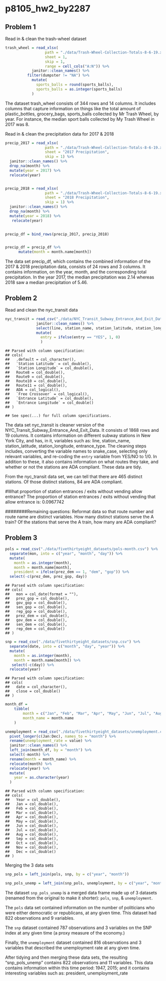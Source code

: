 p8105\_hw2\_by2287
================

## Problem 1

Read in & clean the trash-wheel dataset

``` r
trash_wheel = read_xlsx(
                  path = "./data/Trash-Wheel-Collection-Totals-8-6-19.xlsx", 
                  sheet = 1, 
                  skip = 1,
                  range = cell_cols("A:N")) %>% 
            janitor::clean_names() %>% 
          filter(dumpster != "NA") %>% 
            mutate(
              sports_balls = round(sports_balls),
              sports_balls = as.integer(sports_balls)
            ) 
```

The dataset trash\_wheel consists of 344 rows and 14 columns. It
includes columns that capture information on things like the total
amount of plastic\_bottles, grocery\_bags, sports\_balls collected by Mr
Trash Wheel, by year. For instance, the median sport balls collected by
My Trash Wheel in 2017 was 8.

Read in & clean the precipitation data for 2017 & 2018

``` r
precip_2017 = read_xlsx(
                  path = "./data/Trash-Wheel-Collection-Totals-8-6-19.xlsx", 
                  sheet = "2017 Precipitation",
                  skip = 1) %>% 
  janitor::clean_names() %>% 
  drop_na(month) %>% 
  mutate(year = 2017) %>% 
  relocate(year)


precip_2018 = read_xlsx(
                  path = "./data/Trash-Wheel-Collection-Totals-8-6-19.xlsx", 
                  sheet = "2018 Precipitation", 
                  skip = 1) %>% 
  janitor::clean_names() %>% 
  drop_na(month) %>% 
  mutate(year = 2018) %>% 
   relocate(year)
                  

precip_df = bind_rows(precip_2017, precip_2018)


precip_df = precip_df %>% 
      mutate(month = month.name[month])
```

The data set precip\_df, which contains the combined information of the
2017 & 2018 precipitation data, consists of 24 rows and 3 columns. It
contains information, on the year, month, and the corresponding total
precipitation. In the year 2017, the median precipitation was 2.14
whereas 2018 saw a median precipitation of 5.46.

## Problem 2

Read and clean the nyc\_transit data

``` r
nyc_transit = read_csv("./data/NYC_Transit_Subway_Entrance_And_Exit_Data.csv") %>% 
              janitor::clean_names() %>% 
              select(line, station_name, station_latitude, station_longitude, route1:route11, entry, vending, entrance_type, ada) %>% 
              mutate(
                entry = ifelse(entry == "YES", 1, 0)
                ) 
```

    ## Parsed with column specification:
    ## cols(
    ##   .default = col_character(),
    ##   `Station Latitude` = col_double(),
    ##   `Station Longitude` = col_double(),
    ##   Route8 = col_double(),
    ##   Route9 = col_double(),
    ##   Route10 = col_double(),
    ##   Route11 = col_double(),
    ##   ADA = col_logical(),
    ##   `Free Crossover` = col_logical(),
    ##   `Entrance Latitude` = col_double(),
    ##   `Entrance Longitude` = col_double()
    ## )

    ## See spec(...) for full column specifications.

The data set nyc\_transit is cleaner version of the
NYC\_Transit\_Subway\_Entrance\_And\_Exit\_Data. It consists of 1868
rows and 19 columns. It contains information on different subway
stations in New York City, and has, in it, variables such as: line,
station\_name, station\_latitude, station\_longitude, entrance\_type.
The cleaning steps includes, converting the variable names to
snake\_case, selecting only relevant variables, and re-coding the
`entry` variable from YES/NO to 1/0. In addition to these, it also
contains information on what routes they take, and whether or not the
stations are ADA compliant. These data are tidy.

From the nyc\_transit data set, we can tell that there are 465 distinct
stations. Of those distinct stations, 84 are ADA compliant.

\#What proportion of station entrances / exits without vending allow
entrance? The proportion of station entrances / exits without vending
that allow entrance is: 0.0967742

\#\#\#\#\#\#\#\#Remaining questions: Reformat data so that route number
and route name are distinct variables. How many distinct stations serve
the A train? Of the stations that serve the A train, how many are ADA
compliant?

## Problem 3

``` r
pols = read_csv("./data/fivethirtyeight_datasets/pols-month.csv") %>% 
  separate(mon, into = c("year", "month", "day")) %>% 
  mutate(
    month = as.integer(month),
    month = month.name[month], 
    president = ifelse(prez_dem == 1, "dem", "gop")) %>% 
  select(-c(prez_dem, prez_gop, day))
```

    ## Parsed with column specification:
    ## cols(
    ##   mon = col_date(format = ""),
    ##   prez_gop = col_double(),
    ##   gov_gop = col_double(),
    ##   sen_gop = col_double(),
    ##   rep_gop = col_double(),
    ##   prez_dem = col_double(),
    ##   gov_dem = col_double(),
    ##   sen_dem = col_double(),
    ##   rep_dem = col_double()
    ## )

``` r
snp = read_csv("./data/fivethirtyeight_datasets/snp.csv") %>% 
  separate(date, into = c("month", "day", "year")) %>% 
  mutate(
    month = as.integer(month),
    month = month.name[month]) %>% 
   select(-c(day)) %>% 
  relocate(year)
```

    ## Parsed with column specification:
    ## cols(
    ##   date = col_character(),
    ##   close = col_double()
    ## )

``` r
month_df = 
    tibble(
        month = c("Jan", "Feb", "Mar", "Apr", "May", "Jun", "Jul", "Aug", "Sep", "Oct", "Nov", "Dec"),
        month_name = month.name
    )

unemployment = read_csv("./data/fivethirtyeight_datasets/unemployment.csv") %>% 
  pivot_longer(c(Jan:Dec), names_to = "month") %>% 
  rename(unemployment_rate = value) %>% 
  janitor::clean_names() %>% 
  left_join(month_df, by = "month") %>% 
  select(-month) %>% 
  rename(month = month_name) %>% 
  relocate(month) %>% 
  relocate(year) %>% 
  mutate(
    year = as.character(year)
  )
```

    ## Parsed with column specification:
    ## cols(
    ##   Year = col_double(),
    ##   Jan = col_double(),
    ##   Feb = col_double(),
    ##   Mar = col_double(),
    ##   Apr = col_double(),
    ##   May = col_double(),
    ##   Jun = col_double(),
    ##   Jul = col_double(),
    ##   Aug = col_double(),
    ##   Sep = col_double(),
    ##   Oct = col_double(),
    ##   Nov = col_double(),
    ##   Dec = col_double()
    ## )

Merging the 3 data sets

``` r
snp_pols = left_join(pols, snp, by = c("year", "month"))

snp_pols_unemp = left_join(snp_pols, unemployment, by = c("year", "month"))
```

The dataset `snp_pols_unemp` is a merged data frame made up of 3
datasets (renamed from the original to make it shorter): `pols`, `snp`,
& `unemployment`.

The `pols` data set contained information on the number of politicians
who were either democratic or republicans, at any given time. This
dataset had 822 observations and 9 variables.

The `snp` dataset contained 787 observations and 3 variables on the SNP
index at any given time (a proxy measure of the economy.)

Finally, the `unemployment` dataset contained 816 observations and 3
variables that described the unemployment rate at any given time.

After tidying and then merging these data sets, the resulting
“snp\_pols\_unemp” contains 822 observations and 11 variables. This
data contains information within this time period: 1947, 2015; and it
contains interesting variables such as: president, unemployment\_rate
